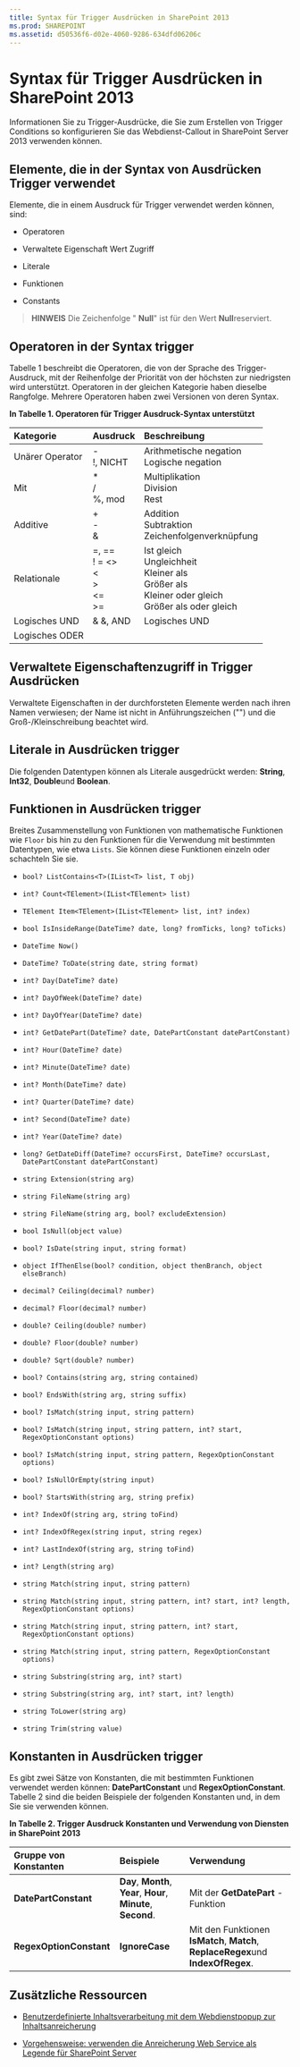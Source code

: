 ```yaml
---
title: Syntax für Trigger Ausdrücken in SharePoint 2013
ms.prod: SHAREPOINT
ms.assetid: d50536f6-d02e-4060-9286-634dfd06206c
---
```



# Syntax für Trigger Ausdrücken in SharePoint 2013
Informationen Sie zu Trigger-Ausdrücke, die Sie zum Erstellen von Trigger Conditions so konfigurieren Sie das Webdienst-Callout in SharePoint Server 2013 verwenden können.
## Elemente, die in der Syntax von Ausdrücken Trigger verwendet
<a name="SP15triggerex_elements"> </a>

Elemente, die in einem Ausdruck für Trigger verwendet werden können, sind:
  
    
    

- Operatoren
    
  
- Verwaltete Eigenschaft Wert Zugriff
    
  
- Literale
    
  
- Funktionen
    
  
- Constants
    
  

> **HINWEIS**
> Die Zeichenfolge " **Null**" ist für den Wert **Null**reserviert.
  
    
    


## Operatoren in der Syntax trigger
<a name="SP15triggerex_operators"> </a>

Tabelle 1 beschreibt die Operatoren, die von der Sprache des Trigger-Ausdruck, mit der Reihenfolge der Priorität von der höchsten zur niedrigsten wird unterstützt. Operatoren in der gleichen Kategorie haben dieselbe Rangfolge. Mehrere Operatoren haben zwei Versionen von deren Syntax.
  
    
    

**In Tabelle 1. Operatoren für Trigger Ausdruck-Syntax unterstützt**


|**Kategorie**|**Ausdruck**|**Beschreibung**|
|:-----|:-----|:-----|
|Unärer Operator <br/> |- <br/> !, NICHT <br/> |Arithmetische negation <br/> Logische negation <br/> |
|Mit <br/> |* <br/> / <br/> %, mod <br/> |Multiplikation <br/> Division <br/> Rest <br/> |
|Additive <br/> |+ <br/> - <br/> &amp; <br/> |Addition <br/> Subtraktion <br/> Zeichenfolgenverknüpfung <br/> |
|Relationale <br/> |=, == <br/> ! = <> <br/> < <br/> > <br/> <= <br/> >= <br/> |Ist gleich <br/> Ungleichheit <br/> Kleiner als <br/> Größer als <br/> Kleiner oder gleich <br/> Größer als oder gleich <br/> |
|Logisches UND <br/> |&amp; &amp;, AND <br/> |Logisches UND <br/> |
|Logisches ODER <br/> |||, ODER <br/> |Logisches ODER <br/> |
   

## Verwaltete Eigenschaftenzugriff in Trigger Ausdrücken
<a name="SP15triggerex_managed"> </a>

Verwaltete Eigenschaften in der durchforsteten Elemente werden nach ihren Namen verwiesen; der Name ist nicht in Anführungszeichen ("") und die Groß-/Kleinschreibung beachtet wird.
  
    
    

## Literale in Ausdrücken trigger
<a name="SP15triggerex_literals"> </a>

Die folgenden Datentypen können als Literale ausgedrückt werden: **String**, **Int32**, **Double**und **Boolean**.
  
    
    

## Funktionen in Ausdrücken trigger
<a name="SP15triggerex_functions"> </a>

Breites Zusammenstellung von Funktionen von mathematische Funktionen wie  `Floor` bis hin zu den Funktionen für die Verwendung mit bestimmten Datentypen, wie etwa `Lists`. Sie können diese Funktionen einzeln oder schachteln Sie sie.
  
    
    

-  `bool? ListContains<T>(IList<T> list, T obj)`
    
  
-  `int? Count<TElement>(IList<TElement> list)`
    
  
-  `TElement Item<TElement>(IList<TElement> list, int? index)`
    
  
-  `bool IsInsideRange(DateTime? date, long? fromTicks, long? toTicks)`
    
  
-  `DateTime Now()`
    
  
-  `DateTime? ToDate(string date, string format)`
    
  
-  `int? Day(DateTime? date)`
    
  
-  `int? DayOfWeek(DateTime? date)`
    
  
-  `int? DayOfYear(DateTime? date)`
    
  
-  `int? GetDatePart(DateTime? date, DatePartConstant datePartConstant)`
    
  
-  `int? Hour(DateTime? date)`
    
  
-  `int? Minute(DateTime? date)`
    
  
-  `int? Month(DateTime? date)`
    
  
-  `int? Quarter(DateTime? date)`
    
  
-  `int? Second(DateTime? date)`
    
  
-  `int? Year(DateTime? date)`
    
  
-  `long? GetDateDiff(DateTime? occursFirst, DateTime? occursLast, DatePartConstant datePartConstant)`
    
  
-  `string Extension(string arg)`
    
  
-  `string FileName(string arg)`
    
  
-  `string FileName(string arg, bool? excludeExtension)`
    
  
-  `bool IsNull(object value)`
    
  
-  `bool? IsDate(string input, string format)`
    
  
-  `object IfThenElse(bool? condition, object thenBranch, object elseBranch)`
    
  
-  `decimal? Ceiling(decimal? number)`
    
  
-  `decimal? Floor(decimal? number)`
    
  
-  `double? Ceiling(double? number)`
    
  
-  `double? Floor(double? number)`
    
  
-  `double? Sqrt(double? number)`
    
  
-  `bool? Contains(string arg, string contained)`
    
  
-  `bool? EndsWith(string arg, string suffix)`
    
  
-  `bool? IsMatch(string input, string pattern)`
    
  
-  `bool? IsMatch(string input, string pattern, int? start, RegexOptionConstant options)`
    
  
-  `bool? IsMatch(string input, string pattern, RegexOptionConstant options)`
    
  
-  `bool? IsNullOrEmpty(string input)`
    
  
-  `bool? StartsWith(string arg, string prefix)`
    
  
-  `int? IndexOf(string arg, string toFind)`
    
  
-  `int? IndexOfRegex(string input, string regex)`
    
  
-  `int? LastIndexOf(string arg, string toFind)`
    
  
-  `int? Length(string arg)`
    
  
-  `string Match(string input, string pattern)`
    
  
-  `string Match(string input, string pattern, int? start, int? length, RegexOptionConstant options)`
    
  
-  `string Match(string input, string pattern, int? start, RegexOptionConstant options)`
    
  
-  `string Match(string input, string pattern, RegexOptionConstant options)`
    
  
-  `string Substring(string arg, int? start)`
    
  
-  `string Substring(string arg, int? start, int? length)`
    
  
-  `string ToLower(string arg)`
    
  
-  `string Trim(string value)`
    
  

## Konstanten in Ausdrücken trigger
<a name="SP15triggerex_constants"> </a>

Es gibt zwei Sätze von Konstanten, die mit bestimmten Funktionen verwendet werden können: **DatePartConstant** und **RegexOptionConstant**. Tabelle 2 sind die beiden Beispiele der folgenden Konstanten und, in dem Sie sie verwenden können.
  
    
    

**In Tabelle 2. Trigger Ausdruck Konstanten und Verwendung von Diensten in SharePoint 2013**


|**Gruppe von Konstanten**|**Beispiele**|**Verwendung**|
|:-----|:-----|:-----|
|**DatePartConstant** <br/> |**Day**, **Month**, **Year**, **Hour**, **Minute**, **Second**. <br/> |Mit der **GetDatePart** -Funktion <br/> |
|**RegexOptionConstant** <br/> |**IgnoreCase** <br/> |Mit den Funktionen **IsMatch**, **Match**, **ReplaceRegex**und **IndexOfRegex**. <br/> |
   

## Zusätzliche Ressourcen
<a name="SP15triggerex_addresources"> </a>


-  [Benutzerdefinierte Inhaltsverarbeitung mit dem Webdienstpopup zur Inhaltsanreicherung](custom-content-processing-with-the-content-enrichment-web-service-callout.md)
    
  
-  [Vorgehensweise: verwenden die Anreicherung Web Service als Legende für SharePoint Server](how-to-use-the-content-enrichment-web-service-callout-for-sharepoint-server.md)
    
  

  
    
    

